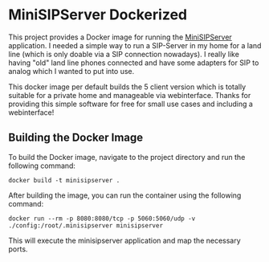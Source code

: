 # MiniSIPServer Dockerized

This project provides a Docker image for running the [MiniSIPServer](https://www.myvoipapp.com) application. I needed a simple way to run a SIP-Server in my home for a land line (which is only doable via a SIP connection nowadays). I really like having "old" land line phones connected and have some adapters for SIP to analog which I wanted to put into use.

This docker image per default builds the 5 client version which is totally suitable for a private home and manageable via webinterface. Thanks for providing this simple software for free for small use cases and including a webinterface!

## Building the Docker Image

To build the Docker image, navigate to the project directory and run the following command:

```
docker build -t minisipserver .
```

After building the image, you can run the container using the following command:

```
docker run --rm -p 8080:8080/tcp -p 5060:5060/udp -v ./config:/root/.minisipserver minisipserver
```

This will execute the minisipserver application and map the necessary ports.
